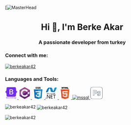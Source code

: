 [![MasterHead](https://www.google.com/url?sa=i&url=https%3A%2F%2Fleadtech.in%2Fsoftware-development-and-services&psig=AOvVaw2bBGXu-9M5Kqm1X49wbREm&ust=1735074459846000&source=images&cd=vfe&opi=89978449&ved=0CBQQjRxqFwoTCIjZxZnmvooDFQAAAAAdAAAAABAa)

<h1 align="center">Hi 👋, I'm Berke Akar</h1>
<h3 align="center">A passionate developer from turkey</h3>

<h3 align="left">Connect with me:</h3>
<p align="left">
<a href="https://instagram.com/berkeakar42" target="blank"><img align="center" src="https://raw.githubusercontent.com/rahuldkjain/github-profile-readme-generator/master/src/images/icons/Social/instagram.svg" alt="berkeakar42" height="30" width="40" /></a>
</p>

<h3 align="left">Languages and Tools:</h3>
<p align="left"> <a href="https://getbootstrap.com" target="_blank" rel="noreferrer"> <img src="https://raw.githubusercontent.com/devicons/devicon/master/icons/bootstrap/bootstrap-plain-wordmark.svg" alt="bootstrap" width="40" height="40"/> </a> <a href="https://www.w3schools.com/cs/" target="_blank" rel="noreferrer"> <img src="https://raw.githubusercontent.com/devicons/devicon/master/icons/csharp/csharp-original.svg" alt="csharp" width="40" height="40"/> </a> <a href="https://www.w3schools.com/css/" target="_blank" rel="noreferrer"> <img src="https://raw.githubusercontent.com/devicons/devicon/master/icons/css3/css3-original-wordmark.svg" alt="css3" width="40" height="40"/> </a> <a href="https://dotnet.microsoft.com/" target="_blank" rel="noreferrer"> <img src="https://raw.githubusercontent.com/devicons/devicon/master/icons/dot-net/dot-net-original-wordmark.svg" alt="dotnet" width="40" height="40"/> </a> <a href="https://www.w3.org/html/" target="_blank" rel="noreferrer"> <img src="https://raw.githubusercontent.com/devicons/devicon/master/icons/html5/html5-original-wordmark.svg" alt="html5" width="40" height="40"/> </a> <a href="https://www.microsoft.com/en-us/sql-server" target="_blank" rel="noreferrer"> <img src="https://www.svgrepo.com/show/303229/microsoft-sql-server-logo.svg" alt="mssql" width="40" height="40"/> </a> <a href="https://www.photoshop.com/en" target="_blank" rel="noreferrer"> <img src="https://raw.githubusercontent.com/devicons/devicon/master/icons/photoshop/photoshop-line.svg" alt="photoshop" width="40" height="40"/> </a> </p>

<p><img align="left" src="https://github-readme-stats.vercel.app/api/top-langs?username=berkeakar42&show_icons=true&locale=en&layout=compact" alt="berkeakar42" /></p>

<p>&nbsp;<img align="center" src="https://github-readme-stats.vercel.app/api?username=berkeakar42&show_icons=true&locale=en" alt="berkeakar42" /></p>

<p><img align="center" src="https://github-readme-streak-stats.herokuapp.com/?user=berkeakar42&" alt="berkeakar42" /></p>
